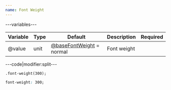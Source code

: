 ```yaml
---
name: Font Weight
---
```


---variables---

| Variable | Type | Default | Description | Required |
| -- | -- | -- | -- | -- |
| @value | unit | [@baseFontWeight](/style/variables#base) = normal | Font weight ||

---code|modifier:split---

```less
.font-weight(300);
```

```css
font-weight: 300;
```